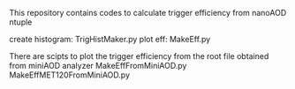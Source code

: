 This repository contains codes to calculate trigger efficiency from nanoAOD ntuple

create histogram: TrigHistMaker.py
plot eff: MakeEff.py

There are scipts to plot the trigger efficiency from the root file obtained from miniAOD analyzer
MakeEffFromMiniAOD.py
MakeEffMET120FromMiniAOD.py